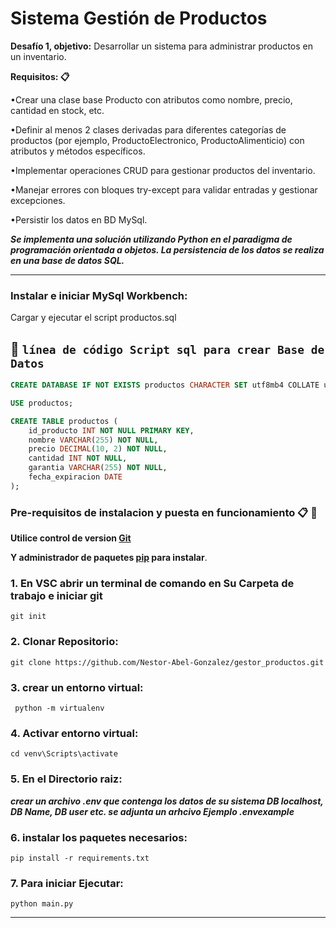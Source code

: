 # Sistema Gestión de Productos


**Desafío 1, objetivo:** Desarrollar un sistema para administrar productos en un inventario.  
 
**Requisitos: 📋**

  •Crear una clase base Producto con atributos como nombre, precio, cantidad en stock, etc.
    
  •Definir al menos 2 clases derivadas para diferentes categorías de productos (por ejemplo, ProductoElectronico, ProductoAlimenticio) con atributos y métodos específicos.
    
  •Implementar operaciones CRUD para gestionar productos del inventario.
    
  •Manejar errores con bloques try-except para validar entradas y gestionar excepciones.
    
  •Persistir los datos en BD MySql.

***Se implementa una solución utilizando Python en el paradigma de programación orientada a objetos.
La persistencia de los datos se realiza en una base de datos SQL.***

---

### Instalar e iniciar MySql Workbench:


Cargar y ejecutar el script productos.sql

:wrench:
`línea de código Script sql para crear Base de Datos`
---
```sql
CREATE DATABASE IF NOT EXISTS productos CHARACTER SET utf8mb4 COLLATE utf8mb4_general_ci;

USE productos;

CREATE TABLE productos (
    id_producto INT NOT NULL PRIMARY KEY,
    nombre VARCHAR(255) NOT NULL,
    precio DECIMAL(10, 2) NOT NULL,
    cantidad INT NOT NULL,
    garantia VARCHAR(255) NOT NULL,
    fecha_expiracion DATE
);

```

### Pre-requisitos de instalacion y puesta en funcionamiento 📋  :wrench:
**Utilice control de version [Git](https://git-scm.com/book/es/v2/Inicio---Sobre-el-Control-de-Versiones-Instalaci%C3%B3n-de-Git)**

**Y administrador de paquetes [pip](https://pip.pypa.io/en/stable/) para instalar**.

### 1. En VSC abrir un terminal de comando en Su Carpeta de trabajo e iniciar git

```
git init
```
### 2. Clonar Repositorio:

```
git clone https://github.com/Nestor-Abel-Gonzalez/gestor_productos.git
```
### 3. crear un entorno virtual:   
```
 python -m virtualenv
```
### 4. Activar entorno virtual:
```
cd venv\Scripts\activate
```

### 5. En el Directorio raiz:

  ***crear un archivo .env que contenga los datos de su sistema DB localhost, DB Name, DB user etc.
    se adjunta un arhcivo Ejemplo .envexample***
   
### 6. instalar los paquetes necesarios:
```
pip install -r requirements.txt
```

### 7. Para iniciar Ejecutar:

   ```
   python main.py
```

---
